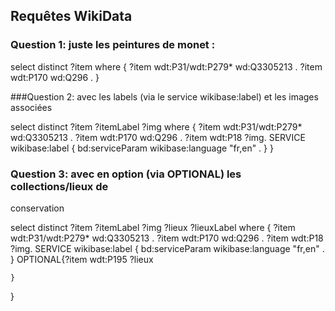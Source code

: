 ## Requêtes WikiData

### Question 1: juste les peintures de monet :

select distinct ?item
where {
    ?item wdt:P31/wdt:P279* wd:Q3305213 .
    ?item wdt:P170 wd:Q296 .
}

###Question 2: avec les labels (via le service wikibase:label) et les images associées

select distinct ?item ?itemLabel ?img
where {
    ?item wdt:P31/wdt:P279* wd:Q3305213 .
    ?item wdt:P170 wd:Q296 .
	?item wdt:P18 ?img.
    SERVICE wikibase:label {
        bd:serviceParam wikibase:language "fr,en" .
    }
}


### Question 3: avec en option (via OPTIONAL) les collections/lieux de
conservation

select distinct ?item ?itemLabel ?img ?lieux ?lieuxLabel
where {
    ?item wdt:P31/wdt:P279* wd:Q3305213 .
    ?item wdt:P170 wd:Q296 .
	?item wdt:P18 ?img.
    SERVICE wikibase:label {
        bd:serviceParam wikibase:language "fr,en" .
    }
	 OPTIONAL{?item wdt:P195 ?lieux
    	
    }
}
